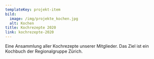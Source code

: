 ```yaml
---
templateKey: projekt-item
bild:
  image: /img/projekte_kochen.jpg
  alt: Kochen
title: Kochrezepte 2020
link: kochrezepte-2020
---
```

Eine Ansammlung aller Kochrezepte unserer Mitglieder. Das Ziel ist ein Kochbuch der Regionalgruppe Zürich.